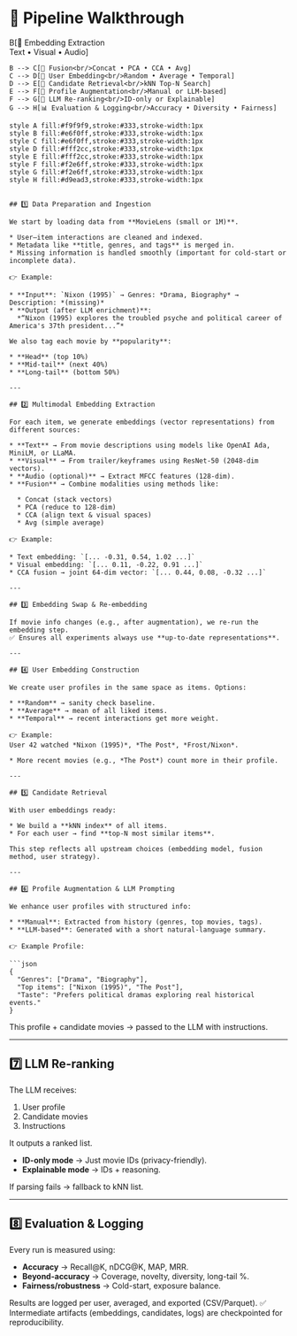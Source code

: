 # 👣 Pipeline Walkthrough

<!-- ```mermaid
flowchart TD
    A[📂 Data Preparation<br/>Load MovieLens + Metadata] --> B[🧩 Embedding Extraction<br/>Text • Visual • Audio]
    B --> C[🔀 Fusion<br/>Concat • PCA • CCA • Avg]
    C --> D[👤 User Embedding<br/>Random • Average • Temporal]
    D --> E[🔎 Candidate Retrieval<br/>kNN Top-N Search]
    E --> F[📝 Profile Augmentation<br/>Manual or LLM-based]
    F --> G[🤖 LLM Re-ranking<br/>ID-only or Explainable]
    G --> H[📊 Evaluation & Logging<br/>Accuracy • Diversity • Fairness]

    style A fill:#f9f9f9,stroke:#333,stroke-width:1px
    style B fill:#e6f0ff,stroke:#333,stroke-width:1px
    style C fill:#e6f0ff,stroke:#333,stroke-width:1px
    style D fill:#fff2cc,stroke:#333,stroke-width:1px
    style E fill:#fff2cc,stroke:#333,stroke-width:1px
    style F fill:#f2e6ff,stroke:#333,stroke-width:1px
    style G fill:#f2e6ff,stroke:#333,stroke-width:1px
    style H fill:#d9ead3,stroke:#333,stroke-width:1px
``` -->

## 1️⃣ Data Preparation and Ingestion

We start by loading data from **MovieLens (small or 1M)**.

* User–item interactions are cleaned and indexed.
* Metadata like **title, genres, and tags** is merged in.
* Missing information is handled smoothly (important for cold-start or incomplete data).

👉 Example:

* **Input**: `Nixon (1995)` → Genres: *Drama, Biography* → Description: *(missing)*
* **Output (after LLM enrichment)**:
  *“Nixon (1995) explores the troubled psyche and political career of America's 37th president...”*

We also tag each movie by **popularity**:

* **Head** (top 10%)
* **Mid-tail** (next 40%)
* **Long-tail** (bottom 50%)

---

## 2️⃣ Multimodal Embedding Extraction

For each item, we generate embeddings (vector representations) from different sources:

* **Text** → From movie descriptions using models like OpenAI Ada, MiniLM, or LLaMA.
* **Visual** → From trailer/keyframes using ResNet-50 (2048-dim vectors).
* **Audio (optional)** → Extract MFCC features (128-dim).
* **Fusion** → Combine modalities using methods like:

  * Concat (stack vectors)
  * PCA (reduce to 128-dim)
  * CCA (align text & visual spaces)
  * Avg (simple average)

👉 Example:

* Text embedding: `[... -0.31, 0.54, 1.02 ...]`
* Visual embedding: `[... 0.11, -0.22, 0.91 ...]`
* CCA fusion → joint 64-dim vector: `[... 0.44, 0.08, -0.32 ...]`

---

## 3️⃣ Embedding Swap & Re-embedding

If movie info changes (e.g., after augmentation), we re-run the embedding step.
✅ Ensures all experiments always use **up-to-date representations**.

---

## 4️⃣ User Embedding Construction

We create user profiles in the same space as items. Options:

* **Random** → sanity check baseline.
* **Average** → mean of all liked items.
* **Temporal** → recent interactions get more weight.

👉 Example:
User 42 watched *Nixon (1995)*, *The Post*, *Frost/Nixon*.

* More recent movies (e.g., *The Post*) count more in their profile.

---

## 5️⃣ Candidate Retrieval

With user embeddings ready:

* We build a **kNN index** of all items.
* For each user → find **top-N most similar items**.

This step reflects all upstream choices (embedding model, fusion method, user strategy).

---

## 6️⃣ Profile Augmentation & LLM Prompting

We enhance user profiles with structured info:

* **Manual**: Extracted from history (genres, top movies, tags).
* **LLM-based**: Generated with a short natural-language summary.

👉 Example Profile:

```json
{
  "Genres": ["Drama", "Biography"],
  "Top items": ["Nixon (1995)", "The Post"],
  "Taste": "Prefers political dramas exploring real historical events."
}
```

This profile + candidate movies → passed to the LLM with instructions.

---

## 7️⃣ LLM Re-ranking

The LLM receives:

1. User profile
2. Candidate movies
3. Instructions

It outputs a ranked list.

* **ID-only mode** → Just movie IDs (privacy-friendly).
* **Explainable mode** → IDs + reasoning.

If parsing fails → fallback to kNN list.

---

## 8️⃣ Evaluation & Logging

Every run is measured using:

* **Accuracy** → Recall\@K, nDCG\@K, MAP, MRR.
* **Beyond-accuracy** → Coverage, novelty, diversity, long-tail %.
* **Fairness/robustness** → Cold-start, exposure balance.

Results are logged per user, averaged, and exported (CSV/Parquet).
✅ Intermediate artifacts (embeddings, candidates, logs) are checkpointed for reproducibility.